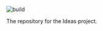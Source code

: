 ![build](https://img.shields.io/circleci/token/abed351253a3a04113df71edc8ca64d29fac0738/project/github/Marcus-Smallman/Ideas/master.svg)

The repository for the Ideas project.
